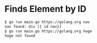 # Finds Element by ID

```sh
$ go run main.go https://golang.org nav
nav found: div [{ id nav}]
$ go run main.go https://golang.org hoge
hoge not found
```